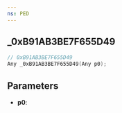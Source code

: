 ```yaml
---
ns: PED
---
```

## _0xB91AB3BE7F655D49

```c
// 0xB91AB3BE7F655D49
Any _0xB91AB3BE7F655D49(Any p0);
```

## Parameters
* **p0**:
